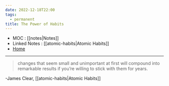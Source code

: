 ```yaml
---
date: 2022-12-18T22:00
tags:
  - permanent
title: The Power of Habits
---
```

- MOC : [[notes|Notes]]
- Linked Notes : [[atomic-habits|Atomic Habits]]
- [Home](https://misudashi.ga/)
----------
> changes that seem small and unimportant at first will compound into remarkable results if you’re willing to stick with them for years.

-James Clear, [[atomic-habits|Atomic Habits]]